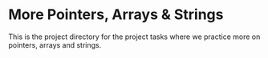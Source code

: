 # More Pointers, Arrays & Strings

This is the project directory for the project tasks where we practice more on pointers, arrays and strings.
